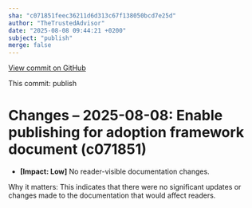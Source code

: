 ```yaml
---
sha: "c071851feec36211d6d313c67f138050bcd7e25d"
author: "TheTrustedAdvisor"
date: "2025-08-08 09:44:21 +0200"
subject: "publish"
merge: false
---
```


[View commit on GitHub](https://github.com/TheTrustedAdvisor/FabricAdoptionFramework/commit/c071851feec36211d6d313c67f138050bcd7e25d)

This commit: publish

# Changes – 2025-08-08: Enable publishing for adoption framework document (c071851)

- **[Impact: Low]** No reader-visible documentation changes.

Why it matters: This indicates that there were no significant updates or changes made to the documentation that would affect readers.
